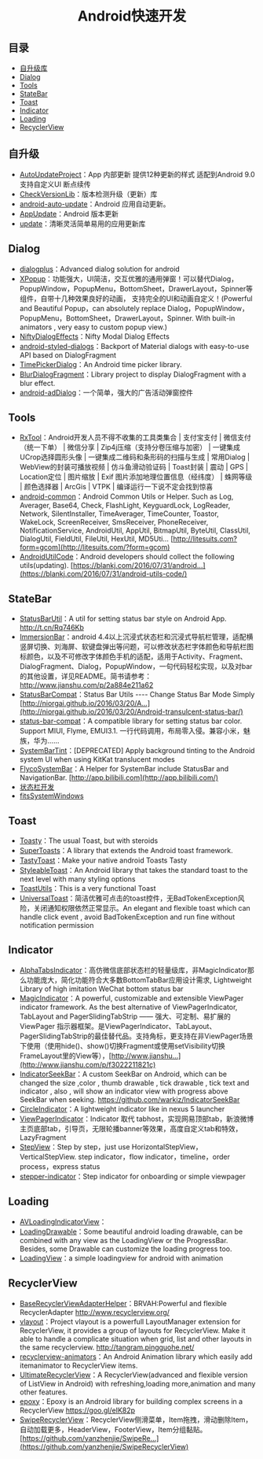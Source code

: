 <h1 align="center">Android快速开发</h1>


## 目录

* [自升级库](#自升级库)
* [Dialog](#Dialog)
* [Tools](#Tools)
* [StateBar](#StateBar)
* [Toast](#Toast)
* [Indicator](#Indicator)
* [Loading](#Loading)
* [RecyclerView](#RecyclerView)



## 自升级

* [AutoUpdateProject](https://github.com/MZCretin/AutoUpdateProject)：App 内部更新 提供12种更新的样式 适配到Android 9.0 支持自定义UI 断点续传
* [CheckVersionLib](https://github.com/AlexLiuSheng/CheckVersionLib)：版本检测升级（更新）库
* [android-auto-update](https://github.com/feicien/android-auto-update)：Android 应用自动更新。
* [AppUpdate](https://github.com/WVector/AppUpdate)：Android 版本更新
* [update](https://github.com/czy1121/update)：清晰灵活简单易用的应用更新库



## Dialog

* [dialogplus](https://github.com/orhanobut/dialogplus)：Advanced dialog solution for android
* [XPopup](https://github.com/li-xiaojun/XPopup)：功能强大，UI简洁，交互优雅的通用弹窗！可以替代Dialog，PopupWindow，PopupMenu，BottomSheet，DrawerLayout，Spinner等组件，自带十几种效果良好的动画， 支持完全的UI和动画自定义！(Powerful and Beautiful Popup，can absolutely replace Dialog，PopupWindow，PopupMenu，BottomSheet，DrawerLayout，Spinner. With built-in animators , very easy to custom popup view.)
* [NiftyDialogEffects](https://github.com/sd6352051/NiftyDialogEffects)：Nifty Modal Dialog Effects
* [android-styled-dialogs](https://github.com/avast/android-styled-dialogs)：Backport of Material dialogs with easy-to-use API based on DialogFragment
* [TimePickerDialog](https://github.com/JZXiang/TimePickerDialog)：An Android time picker library.
* [BlurDialogFragment](https://github.com/tvbarthel/BlurDialogFragment)：Library project to display DialogFragment with a blur effect.
* [android-adDialog](https://github.com/yipianfengye/android-adDialog)：一个简单，强大的广告活动弹窗控件



## Tools

* [RxTool](https://github.com/Tamsiree/RxTool)：Android开发人员不得不收集的工具类集合 | 支付宝支付 | 微信支付（统一下单） | 微信分享 | Zip4j压缩（支持分卷压缩与加密） | 一键集成UCrop选择圆形头像 | 一键集成二维码和条形码的扫描与生成 | 常用Dialog | WebView的封装可播放视频 | 仿斗鱼滑动验证码 | Toast封装 | 震动 | GPS | Location定位 | 图片缩放 | Exif 图片添加地理位置信息（经纬度） | 蛛网等级 | 颜色选择器 | ArcGis | VTPK | 编译运行一下说不定会找到惊喜
* [android-common](https://github.com/litesuits/android-common)：Android Common Utils or Helper. Such as Log, Averager, Base64, Check, FlashLight, KeyguardLock, LogReader, Network, SilentInstaller, TimeAverager, TimeCounter, Toastor, WakeLock, ScreenReceiver, SmsReceiver, PhoneReceiver, NotificationService, AndroidUtil, AppUtil, BitmapUtil, ByteUtil, ClassUtil, DialogUtil, FieldUtil, FileUtil, HexUtil, MD5Uti… [http://litesuits.com?form=gcom](http://litesuits.com/?form=gcom)
* [AndroidUtilCode](https://github.com/Blankj/AndroidUtilCode)：Android developers should collect the following utils(updating). [https://blankj.com/2016/07/31/android…](https://blankj.com/2016/07/31/android-utils-code/)



## StateBar

* [StatusBarUtil](https://github.com/laobie/StatusBarUtil)：A util for setting status bar style on Android App. http://t.cn/Rq746Kb
* [ImmersionBar](https://github.com/gyf-dev/ImmersionBar)：android 4.4以上沉浸式状态栏和沉浸式导航栏管理，适配横竖屏切换、刘海屏、软键盘弹出等问题，可以修改状态栏字体颜色和导航栏图标颜色，以及不可修改字体颜色手机的适配，适用于Activity、Fragment、DialogFragment、Dialog，PopupWindow，一句代码轻松实现，以及对bar的其他设置，详见README。简书请参考：http://www.jianshu.com/p/2a884e211a62
* [StatusBarCompat](https://github.com/niorgai/StatusBarCompat)：Status Bar Utils ---- Change Status Bar Mode Simply [http://niorgai.github.io/2016/03/20/A…](http://niorgai.github.io/2016/03/20/Android-transulcent-status-bar/)
* [status-bar-compat](https://github.com/msdx/status-bar-compat)：A compatible library for setting status bar color. Support MIUI, Flyme, EMUI3.1. 一行代码调用，布局零入侵。兼容小米，魅族，华为……
* [SystemBarTint](https://github.com/jgilfelt/SystemBarTint)：[DEPRECATED] Apply background tinting to the Android system UI when using KitKat translucent modes
* [FlycoSystemBar](https://github.com/H07000223/FlycoSystemBar)：A Helper for SystemBar include StatusBar and NavigationBar. [http://app.bilibili.com](http://app.bilibili.com/)
* [状态栏开发](https://www.jianshu.com/p/31c4b324894e)
* [fitsSystemWindows]([https://github.com/hehonghui/android-tech-frontier/blob/master/issue-35/%E4%B8%BA%E4%BB%80%E4%B9%88%E6%88%91%E4%BB%AC%E8%A6%81%E7%94%A8fitsSystemWindows.md](https://github.com/hehonghui/android-tech-frontier/blob/master/issue-35/为什么我们要用fitsSystemWindows.md))



## Toast

* [Toasty](https://github.com/GrenderG/Toasty)：The usual Toast, but with steroids 
* [SuperToasts](https://github.com/JohnPersano/SuperToasts)：A library that extends the Android toast framework.
* [TastyToast](https://github.com/yadav-rahul/TastyToast)：Make your native android Toasts Tasty
* [StyleableToast](https://github.com/Muddz/StyleableToast)：An Android library that takes the standard toast to the next level with many styling options
* [ToastUtils](https://github.com/getActivity/ToastUtils)：This is a very functional Toast
* [UniversalToast](https://github.com/bboylin/UniversalToast)：简洁优雅可点击的toast控件，无BadTokenException风险，关闭通知权限依然正常显示。An elegant and flexible toast which can handle click event , avoid BadTokenException and run fine without notification permission



## Indicator

* [AlphaTabsIndicator](https://github.com/yingLanNull/AlphaTabsIndicator)：高仿微信底部状态栏的轻量级库，非MagicIndicator那么功能庞大，简化功能符合大多数BottomTabBar应用设计需求, Lightweight Library of high imitation WeChat bottom status bar
* [MagicIndicator](https://github.com/hackware1993/MagicIndicator)：A powerful, customizable and extensible ViewPager indicator framework. As the best alternative of ViewPagerIndicator, TabLayout and PagerSlidingTabStrip —— 强大、可定制、易扩展的 ViewPager 指示器框架。是ViewPagerIndicator、TabLayout、PagerSlidingTabStrip的最佳替代品。支持角标，更支持在非ViewPager场景下使用（使用hide()、show()切换Fragment或使用setVisibility切换FrameLayout里的View等），[http://www.jianshu…](http://www.jianshu.com/p/f3022211821c)
* [IndicatorSeekBar](https://github.com/warkiz/IndicatorSeekBar)：A custom SeekBar on Android, which can be changed the size ,color , thumb drawable , tick drawable , tick text and indicator , also , will show an indicator view with progress above SeekBar when seeking. https://github.com/warkiz/IndicatorSeekBar
* [CircleIndicator](https://github.com/ongakuer/CircleIndicator)：A lightweight indicator like in nexus 5 launcher
* [ViewPagerIndicator](https://github.com/LuckyJayce/ViewPagerIndicator)：Indicator 取代 tabhost，实现网易顶部tab，新浪微博主页底部tab，引导页，无限轮播banner等效果，高度自定义tab和特效，LazyFragment
* [StepView](https://github.com/baoyachi/StepView)：Step by step，just use HorizontalStepView，VerticalStepView. step indicator，flow indicator，timeline，order process，express status
* [stepper-indicator](https://github.com/badoualy/stepper-indicator)：Step indicator for onboarding or simple viewpager



## Loading

* [AVLoadingIndicatorView](https://github.com/81813780/AVLoadingIndicatorView)：
* [LoadingDrawable](https://github.com/dinuscxj/LoadingDrawable)：Some beautiful android loading drawable, can be combined with any view as the LoadingView or the ProgressBar. Besides, some Drawable can customize the loading progress too.
* [LoadingView](https://github.com/ldoublem/LoadingView)：a simple loadingview for android with animation



## RecyclerView

* [BaseRecyclerViewAdapterHelper](https://github.com/CymChad/BaseRecyclerViewAdapterHelper)：BRVAH:Powerful and flexible RecyclerAdapter http://www.recyclerview.org/
* [vlayout](https://github.com/alibaba/vlayout)：Project vlayout is a powerfull LayoutManager extension for RecyclerView, it provides a group of layouts for RecyclerView. Make it able to handle a complicate situation when grid, list and other layouts in the same recyclerview. http://tangram.pingguohe.net/
* [recyclerview-animators](https://github.com/wasabeef/recyclerview-animators)：An Android Animation library which easily add itemanimator to RecyclerView items.
* [UltimateRecyclerView](https://github.com/cymcsg/UltimateRecyclerView)：A RecyclerView(advanced and flexible version of ListView in Android) with refreshing,loading more,animation and many other features.
* [epoxy](https://github.com/airbnb/epoxy)：Epoxy is an Android library for building complex screens in a RecyclerView https://goo.gl/eIK82p
* [SwipeRecyclerView](https://github.com/yanzhenjie/SwipeRecyclerView)：RecyclerView侧滑菜单，Item拖拽，滑动删除Item，自动加载更多，HeaderView，FooterView，Item分组黏贴。 [https://github.com/yanzhenjie/SwipeRe…](https://github.com/yanzhenjie/SwipeRecyclerView)